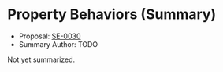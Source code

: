 # Property Behaviors (Summary)

* Proposal: [SE-0030](https://github.com/apple/swift-evolution/blob/main/proposals/0030-property-behavior-decls.md)
* Summary Author: TODO

Not yet summarized.
